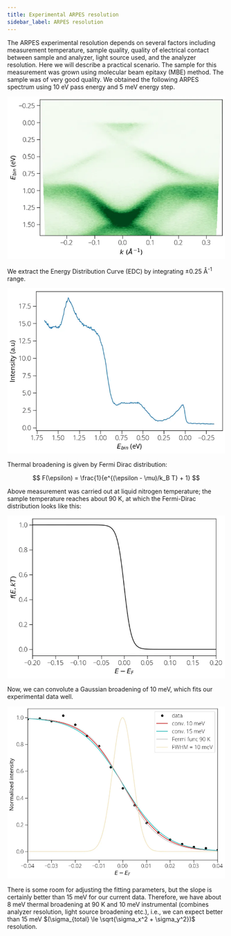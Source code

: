 ```yaml
---
title: Experimental ARPES resolution
sidebar_label: ARPES resolution
---
```


The ARPES experimental resolution depends on several factors including
measurement temperature, sample quality, quality of electrical contact between
sample and analyzer, light source used, and the analyzer resolution. Here we
will describe a practical scenario. The sample for this measurement was grown
using molecular beam epitaxy (MBE) method. The sample was of very good quality.
We obtained the following ARPES spectrum using 10&nbsp;eV pass energy and
5&nbsp;meV energy step.

![res-band](../static/img/res-band.webp)

We extract the Energy Distribution Curve (EDC) by integrating
±0.25&nbsp;Å<sup>-1</sup> range.

![res-edc](../static/img/res-edc.webp)

Thermal broadening is given by Fermi Dirac distribution:

$$
F(\epsilon) = \frac{1}{e^{(\epsilon - \mu)/k_B T} + 1}
$$


Above measurement was carried out at liquid nitrogen temperature; the sample
temperature reaches about 90&nbsp;K, at which the Fermi-Dirac distribution looks
like this:

![res-fermi-func](../static/img/res-fermi-func.webp)

Now, we can convolute a Gaussian broadening of 10&nbsp;meV, which fits our
experimental data well.

![res-fit](../static/img/res-fit.webp)

There is some room for adjusting the fitting parameters, but the slope is
certainly better than 15&nbsp;meV for our current data. Therefore, we have about
8&nbsp;meV thermal broadening at 90&nbsp;K and 10&nbsp;meV instrumental
(combines analyzer resolution, light source broadening etc.), i.e., we can
expect better than 15&nbsp;meV
$(\sigma_{total} \le \sqrt{\sigma_x^2 + \sigma_y^2})$ resolution.
